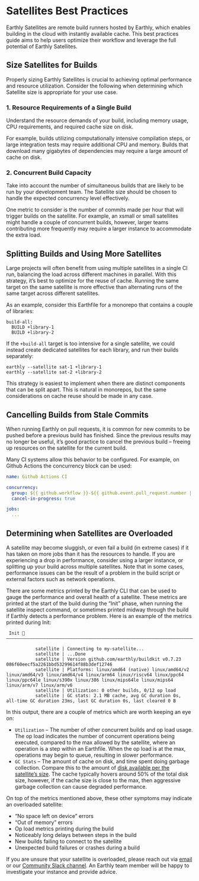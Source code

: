 # Satellites Best Practices

Earthly Satellites are remote build runners hosted by Earthly, which enables building in the cloud with instantly available cache. This best practices guide aims to help users optimize their workflow and leverage the full potential of Earthly Satellites.

## Size Satellites for Builds

Properly sizing Earthly Satellites is crucial to achieving optimal performance and resource utilization. Consider the following when determining which Satellite size is appropriate for your use case.

### 1. Resource Requirements of a Single Build

Understand the resource demands of your build, including memory usage, CPU requirements, and required cache size on disk. 

For example, builds utilizing computationally intensive compilation steps, or large integration tests may require additional CPU and memory. Builds that download many gigabytes of dependencies may require a large amount of cache on disk.

### 2. Concurrent Build Capacity

Take into account the number of simultaneous builds that are likely to be run by your development team. The Satellite size should be chosen to handle the expected concurrency level effectively. 

One metric to consider is the number of commits made per hour that will trigger builds on the satellite. For example, an xsmall or small satellites might handle a couple of concurrent builds, however, larger teams contributing more frequently may require a larger instance to accommodate the extra load.

## Splitting Builds and Using More Satellites

Large projects will often benefit from using multiple satellites in a single CI run, balancing the load across different machines in parallel. With this strategy, it’s best to optimize for the reuse of cache. Running the same target on the same satellite is more effective than alternating runs of the same target across different satellites.

As an example, consider this Earthfile for a monorepo that contains a couple of libraries:

```
build-all:
  BUILD +library-1
  BUILD +library-2
```

If the `+build-all` target is too intensive for a single satellite, we could instead create dedicated satellites for each library, and run their builds separately:

```
earthly --satellite sat-1 +library-1
earthly --satellite sat-2 +library-2
```

This strategy is easiest to implement when there are distinct components that can be split apart. This is natural in monorepos, but the same considerations on cache reuse should be made in any case.

## Cancelling Builds from Stale Commits

When running Earthly on pull requests, it is common for new commits to be pushed before a previous build has finished. Since the previous results may no longer be useful, it’s good practice to cancel the previous build – freeing up resources on the satellite for the current build.

Many CI systems allow this behavior to be configured. For example, on Github Actions the concurrency block can be used:

```yaml
name: Github Actions CI

concurrency: 
  group: ${{ github.workflow }}-${{ github.event.pull_request.number || github.ref }}
  cancel-in-progress: true

jobs:
  ... 
```

## Determining when Satellites are Overloaded

A satellite may become sluggish, or even fail a build (in extreme cases) if it has taken on more jobs than it has the resources to handle. If you are experiencing a drop in performance, consider using a larger instance, or splitting up your build across multiple satellites. Note that in some cases, performance issues can be the result of a problem in the build script or external factors such as network operations.

There are some metrics printed by the Earthly CLI that can be used to gauge the performance and overall health of a satellite. These metrics are printed at the start of the build during the “Init” phase, when running the satellite inspect command, or sometimes printed midway through the build if Earthly detects a performance problem. Here is an example of the metrics printed during Init:

```
 Init 🚀
————————————————————————————————————————————————————————————————————————————————

           satellite | Connecting to my-satellite...
           satellite | ...Done
           satellite | Version github.com/earthly/buildkit v0.7.23 086f60eecf5a2261bbd53299614f88b3def12746
           satellite | Platforms: linux/amd64 (native) linux/amd64/v2 linux/amd64/v3 linux/amd64/v4 linux/arm64 linux/riscv64 linux/ppc64 linux/ppc64le linux/s390x linux/386 linux/mips64le linux/mips64 linux/arm/v7 linux/arm/v6
           satellite | Utilization: 0 other builds, 0/12 op load
           satellite | GC stats: 2.1 MB cache, avg GC duration 0s, all-time GC duration 23ms, last GC duration 0s, last cleared 0 B
```

In this output, there are a couple of metrics which are worth keeping an eye on:
* `Utilization` – The number of other concurrent builds and op load usage. The op load indicates the number of concurrent operations being executed, compared to the max allowed by the satellite, where an operation is a step within an Earthfile. When the op load is at the max, operations may begin to queue, resulting in slower performance.
* `GC Stats` – The amount of cache on disk, and time spent doing garbage collection. Compare this to the amount of [disk available per the satellite’s size](https://earthly.dev/pricing). The cache typically hovers around 50% of the total disk size, however, if the cache size is close to the max, then aggressive garbage collection can cause degraded performance.

On top of the metrics mentioned above, these other symptoms may indicate an overloaded satellite:
* “No space left on device” errors
* “Out of memory” errors
* Op load metrics printing during the build
* Noticeably long delays between steps in the build
* New builds failing to connect to the satellite
* Unexpected build failures or crashes during a build

If you are unsure that your satellite is overloaded, please reach out via [email](mailto:support@earthly.dev) or our [Community Slack channel](https://earthly.dev/slack). An Earthly team member will be happy to investigate your instance and provide advice.


